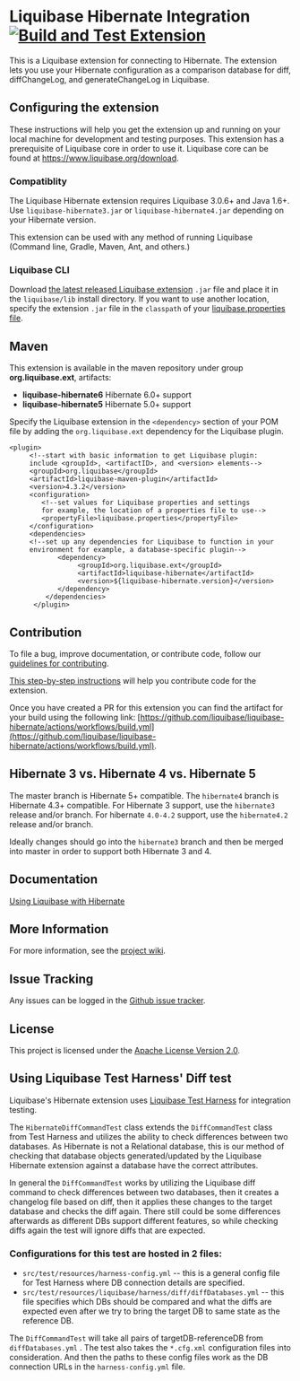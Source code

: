 # Liquibase Hibernate Integration [![Build and Test Extension](https://github.com/liquibase/liquibase-hibernate/actions/workflows/build.yml/badge.svg)](https://github.com/liquibase/liquibase-hibernate/actions/workflows/build.yml)

This is a Liquibase extension for connecting to Hibernate. The extension lets you use your Hibernate configuration as a comparison database for diff, diffChangeLog, and generateChangeLog in Liquibase.

## Configuring the extension

These instructions will help you get the extension up and running on your local machine for development and testing purposes. This extension has a prerequisite of Liquibase core in order to use it. Liquibase core can be found at https://www.liquibase.org/download.

### Compatiblity

The Liquibase Hibernate extension requires Liquibase 3.0.6+ and Java 1.6+. Use `liquibase-hibernate3.jar` or `liquibase-hibernate4.jar` depending on your Hibernate version.

This extension can be used with any method of running Liquibase (Command line, Gradle, Maven, Ant, and others.)

### Liquibase CLI

Download [the latest released Liquibase extension](https://github.com/liquibase/liquibase-hibernate/releases) `.jar` file and place it in the `liquibase/lib` install directory. If you want to use another location, specify the extension `.jar` file in the `classpath` of your [liquibase.properties file](https://docs.liquibase.com/workflows/liquibase-community/creating-config-properties.html).

## Maven

This extension is available in the maven repository under group __org.liquibase.ext__, artifacts:

* __liquibase-hibernate6__ Hibernate 6.0+ support
* __liquibase-hibernate5__ Hibernate 5.0+ support

Specify the Liquibase extension in the `<dependency>` section of your POM file by adding the `org.liquibase.ext` dependency for the Liquibase plugin. 
 
```  
<plugin>
     <!--start with basic information to get Liquibase plugin:
     include <groupId>, <artifactID>, and <version> elements-->
     <groupId>org.liquibase</groupId>
     <artifactId>liquibase-maven-plugin</artifactId>
     <version>4.3.2</version>
     <configuration>
        <!--set values for Liquibase properties and settings
        for example, the location of a properties file to use-->
        <propertyFile>liquibase.properties</propertyFile>
     </configuration>
     <dependencies>
     <!--set up any dependencies for Liquibase to function in your
     environment for example, a database-specific plugin-->
            <dependency>
                 <groupId>org.liquibase.ext</groupId>
                 <artifactId>liquibase-hibernate</artifactId>
                 <version>${liquibase-hibernate.version}</version>
            </dependency>
         </dependencies>
      </plugin>
  ``` 

## Contribution

To file a bug, improve documentation, or contribute code, follow our [guidelines for contributing](https://www.liquibase.org/community). 

[This step-by-step instructions](https://www.liquibase.org/community/contribute/code) will help you contribute code for the extension. 

Once you have created a PR for this extension you can find the artifact for your build using the following link: [https://github.com/liquibase/liquibase-hibernate/actions/workflows/build.yml](https://github.com/liquibase/liquibase-hibernate/actions/workflows/build.yml).

## Hibernate 3 vs. Hibernate 4 vs. Hibernate 5

The master branch is Hibernate 5+ compatible.
The `hibernate4` branch is Hibernate 4.3+ compatible.
For Hibernate 3 support, use the `hibernate3` release and/or branch.
For hibernate `4.0-4.2` support, use the `hibernate4.2` release and/or branch.

Ideally changes should go into the `hibernate3` branch and then be merged into master in order to support both Hibernate 3 and 4.

## Documentation

[Using Liquibase with Hibernate](https://docs.liquibase.com/workflows/database-setup-tutorials/hibernate.html)

## More Information

For more information, see the [project wiki](https://github.com/liquibase/liquibase-hibernate/wiki/).

## Issue Tracking

Any issues can be logged in the [Github issue tracker](https://github.com/liquibase/liquibase-hibernate/issues).

## License

This project is licensed under the [Apache License Version 2.0](https://www.apache.org/licenses/LICENSE-2.0.html).

## Using Liquibase Test Harness' Diff test
Liquibase's Hibernate extension uses [Liquibase Test Harness](https://github.com/liquibase/liquibase-test-harness) for integration testing.


The `HibernateDiffCommandTest` class extends the `DiffCommandTest` class from Test Harness and utilizes the ability to check differences between two databases.
As Hibernate is not a Relational database, this is our method of checking that database objects generated/updated by the Liquibase Hibernate extension against a database have the correct attributes. 

In general the `DiffCommandTest` works by utilizing the Liquibase diff command to check 
differences between two databases, then it creates a changelog file based on diff, then it applies these changes to the target database and checks the diff again. 
There still could be some differences afterwards as different DBs support different features, so while checking diffs again the test will ignore diffs that are expected.

### Configurations for this test are hosted in 2 files:
 * `src/test/resources/harness-config.yml` -- this is a general config file for Test Harness where DB connection details are specified.
 * `src/test/resources/liquibase/harness/diff/diffDatabases.yml` -- this file specifies which DBs should be compared and what the diffs are expected even after we try to bring the target DB to same state as the reference DB.

The `DiffCommandTest` will take all pairs of targetDB-referenceDB from `diffDatabases.yml` . The test also takes the `*.cfg.xml` configuration files into consideration. And then the paths to these config files work as the DB connection URLs in the `harness-config.yml` file.
